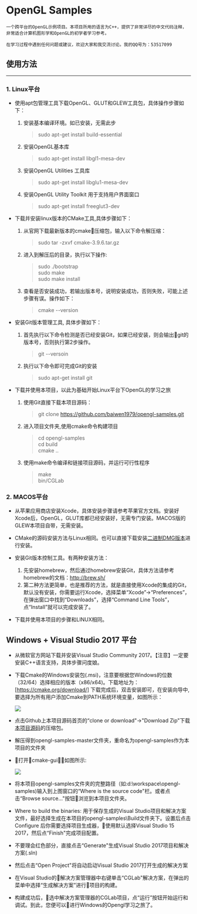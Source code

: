 # OpenGL Samples

    一个跨平台的OpenGL示例项目。本项目所用的语言为C++，提供了非常详尽的中文代码注释，非常适合计算机图形学和OpenGL的初学者学习参考。

    在学习过程中遇到任何问题或建议，欢迎大家和我交流讨论。我的QQ号为：53517099

## 使用方法
----
### 1. Linux平台

* 使用apt包管理工具下载OpenGL、GLUT和GLEW工具包，具体操作步骤如下：
    
  1. 安装基本编译环境。如已安装，无需此步
     > sudo apt-get install build-essential
  2. 安装OpenGL基本库
     > sudo apt-get install libgl1-mesa-dev
  3. 安装OpenGL Utilities 工具库
     > sudo apt-get install libglu1-mesa-dev
  4. 安装OpenGL Utility Toolkit 用于支持用户界面窗口
     > sudo apt-get install freeglut3-dev

* 下载并安装linux版本的CMake工具,具体步骤如下：

  1. 从官网下载最新版本的cmake压缩包，输入以下命令解压缩：
     > sudo tar -zxvf cmake-3.9.6.tar.gz
  2. 进入到解压后的目录，执行以下操作:
     > sudo ./bootstrap  
     > sudo make  
     > sudo make install
  3. 查看是否安装成功，若输出版本号，说明安装成功，否则失败，可能上述步骤有误。操作如下：
     > cmake --version

* 安装Git版本管理工具, 具体步骤如下：
  
  1. 首先执行以下命令检测是否已经安装Git，如果已经安装，则会输出git的版本号，否则执行第2步操作。
     > git --versoin
  2. 执行以下命令即可完成Git的安装
     > sudo apt-get install git

* 下载并使用本项目，以此为基础开始Linux平台下OpenGL的学习之旅
  
  1. 使用Git直接下载本项目源码：
     > git clone https://github.com/baiwen1979/opengl-samples.git
  
  2. 进入项目文件夹,使用cmake命令构建项目
     > cd opengl-samples  
     > cd build  
     > cmake .. 
  3. 使用make命令编译和链接项目源码，并运行可行性程序 
     > make  
     > bin/CGLab

### 2. MACOS平台

* 从苹果应用商店安装Xcode，具体安装步骤请参考苹果官方文档。安装好Xcode后，OpenGL，GLUT库都已经安装好，无需专门安装。MACOS版的GLEW本项目自带，无需安装。

* CMake的源码安装方法与Linux相同。也可以直接下载安装[二进制DMG版本](https://cmake.org/download/)进行安装。

* 安装Git版本控制工具。有两种安装方法：

  1. 先安装homebrew，然后通过homebrew安装Git，具体方法请参考homebrew的文档：http://brew.sh/
  2. 第二种方法更简单，也是推荐的方法，就是直接使用Xcode的集成的Git，默认没有安装，你需要运行Xcode，选择菜单“Xcode”->“Preferences”，在弹出窗口中找到“Downloads”，选择“Command Line Tools”，点“Install”就可以完成安装了。

* 下载并使用本项目的步骤和LINUX相同。

## Windows + Visual Studio 2017 平台

* 从微软官方网站下载并安装Visual Studio Community 2017。【注意】一定要安装C++语言支持，具体步骤问度娘。

* 下载Cmake的Windows安装包(.msi)，注意要根据您Windows的位数（32/64）选择相应的版本（x86/x64)。下载地址为：[https://cmake.org/download/]  下载完成后，双击安装即可，在安装向导中,要选择为所有用户添加Cmake到PATH系统环境变量，如图所示：

    <img src="http://img.blog.csdn.net/20160830035822836"/>

* 点击Github上本项目源码首页的“clone or download"->"Download Zip"下载[本项目源码](https://github.com/baiwen1979/opengl-samples)的压缩包。

* 解压得到opengl-samples-master文件夹，重命名为opengl-samples作为本项目的文件夹

* 打开cmake-gui，如图所示:

    <img src="https://images2015.cnblogs.com/blog/62720/201605/62720-20160505042020388-810600337.png"/>

* 将本项目opengl-samples文件夹的完整路径（如:d:\workspace\opengl-samples)输入到上图窗口的“Where is the source code"栏。或者点击“Browse source..."按钮浏览到本项目文件夹。

* Where to build the binaries: 用于保存生成的Visual Studio项目和解决方案文件，最好选择生成在本项目的opengl-samples\Build文件夹下。设置后点击 Configure 后你需要选择项目生成器，使用默认选择Visual Studio 15 2017，然后点“Finish"完成项目配置。

* 不要理会红色部分，直接点击“Generate"生成Visual Studio 2017项目和解决方案(.sln)

* 然后点击“Open Project"将自动启动Visual Studio 2017打开生成的解决方案

* 在Visual Studio的解决方案管理器中右键单击“CGLab"解决方案，在弹出的菜单中选择“生成解决方案”进行项目的构建。

* 构建成功后，选中解决方案管理器的CGLab项目，点“运行”按钮开始运行和调试。到此，您便可以进行Windows的Opengl学习之旅了。
